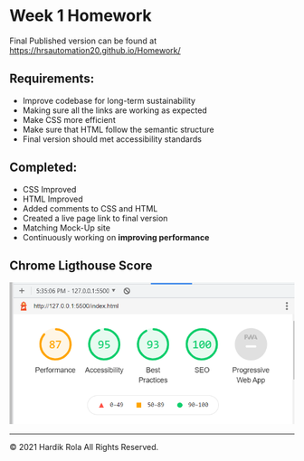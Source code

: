 # Week 1 Homework

Final Published version can be found at https://hrsautomation20.github.io/Homework/

## Requirements:
* Improve codebase for long-term sustainability
* Making sure all the links are working as expected
* Make CSS more efficient
* Make sure that HTML follow the semantic structure
* Final version should met accessibility standards

## Completed:
* CSS Improved
* HTML Improved
* Added comments to CSS and HTML
* Created a live page link to final version
* Matching Mock-Up site
* Continuously working on **improving performance**

## Chrome Ligthouse Score

![Lighthouse_image](./assets/images/Accessibility_Check.PNG)

---
© 2021 Hardik Rola All Rights Reserved.